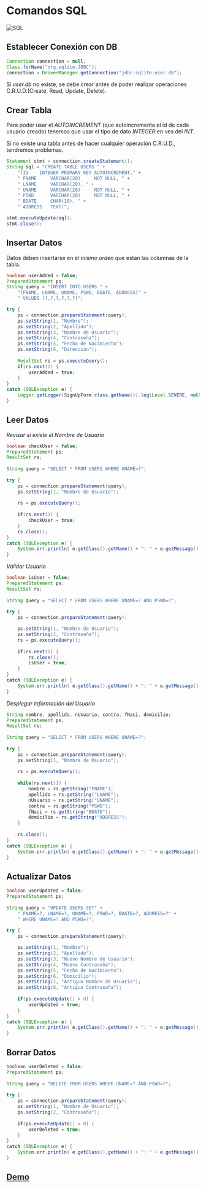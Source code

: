 # Comandos SQL
![SQL](https://udemy-images.udemy.com/course/750x422/46674_1196_6.jpg)

## Establecer Conexión con DB
```java
Connection connection = null;
Class.forName("org.sqlite.JDBC");
connection = DriverManager.getConnection("jdbc:sqlite:user.db");
```	
Si _user.db_ no existe, se debe crear antes de poder realizar operaciones C.R.U.D.(Create, Read, Update, Delete).


## Crear Tabla
Para poder usar el _AUTOINCREMENT_ (que autoincrementa el id de cada usuario creado) tenemos que usar el tipo de dato _INTEGER_ en ves del _INT_.

Si no existe una tabla antes de hacer cualquier operación C.R.U.D., tendremos problemas.

```java
Statement stmt = connection.createStatement();
String sql = "CREATE TABLE USERS " +
	"(ID	INTEGER	PRIMARY KEY	AUTOINCREMENT," +
	" FNAME		VARCHAR(20)		NOT NULL, " + 
	" LNAME		VARCHAR(20), " + 
	" UNAME		VARCHAR(20)		NOT NULL, " + 
	" PSWD		VARCHAR(20)		NOT NULL, " + 
	" BDATE		CHAR(10), " + 
	" ADDRESS	TEXT)";

stmt.executeUpdate(sql);
stmt.close();
```

## Insertar Datos
Datos deben insertarse en el _mismo orden_ que estan las columnas de la tabla.

```java
boolean userAdded = false;
PreparedStatement ps;
String query = "INSERT INTO USERS " + 
	"(FNAME, LNAME, UNAME, PSWD, BDATE, ADDRESS)" + 
	" VALUES (?,?,?,?,?,?)";

try {
	ps = connection.prepareStatement(query);
	ps.setString(1, "Nombre");
	ps.setString(2, "Apellido");
	ps.setString(3, "Nombre de Usuario");
	ps.setString(4, "Contraseña");
	ps.setString(5, "Fecha de Nacimiento");
	ps.setString(6, "Dirección");
	
	ResultSet rs = ps.executeQuery();
	if(rs.next()) {
		userAdded = true;
	} 
}
catch (SQLException e) {
	Logger.getLogger(SignUpForm.class.getName()).log(Level.SEVERE, null, e);
}
```

## Leer Datos

_Revisar si existe el Nombre de Usuario_

```java
boolean checkUser = false;
PreparedStatement ps;
ResultSet rs;
    
String query = "SELECT * FROM USERS WHERE UNAME=?";
    
try {
    ps = connection.prepareStatement(query);
    ps.setString(1, "Nombre de Usuario");
    
    rs = ps.executeQuery();
    
    if(rs.next()) {
        checkUser = true;
    }
    rs.close();
} 
catch (SQLException e) {
    System.err.println( e.getClass().getName() + ": " + e.getMessage() );
}
```

_Validar Usuario_

```java
boolean isUser = false;
PreparedStatement ps;
ResultSet rs;
    
String query = "SELECT * FROM USERS WHERE UNAME=? AND PSWD=?";
    
try {
    ps = connection.prepareStatement(query);

    ps.setString(1, "Nombre de Usuario");
    ps.setString(2, "Contraseña");
    rs = ps.executeQuery();
    
    if(rs.next()) {
        rs.close();
        isUser = true;
    }
}  
catch (SQLException e) {
	System.err.println( e.getClass().getName() + ": " + e.getMessage() );
}
```

_Desplegar información del Usuario_

```java
String nombre, apellido, nUsuario, contra, fNaci, domicilio;
PreparedStatement ps;
ResultSet rs;
    
String query = "SELECT * FROM USERS WHERE UNAME=?";
    
try {
    ps = connection.prepareStatement(query);
    ps.setString(1, "Nombre de Usuario");
    
    rs = ps.executeQuery();
    
    while(rs.next()) {
    	nombre = rs.getString("FNAME");
    	apellido = rs.getString("LNAME");
    	nUsuario = rs.getString("UNAME");
    	contra = rs.getString("PSWD");
    	fNaci = rs.getString("BDATE");
    	domicilio = rs.getString("ADDRESS");
    }
    
    rs.close();
}  
catch (SQLException e) {
    System.err.println( e.getClass().getName() + ": " + e.getMessage() );
}

```

## Actualizar Datos
```java
boolean userUpdated = false;
PreparedStatement ps;
    
String query = "UPDATE USERS SET" +
	" FNAME=?, LNAME=?, UNAME=?, PSWD=?, BDATE=?, ADDRESS=?" +
	" WHERE UNAME=? AND PSWD=?";
    
try {
    ps = connection.prepareStatement(query);

	ps.setString(1, "Nombre");
	ps.setString(2, "Apellido");
	ps.setString(3, "Nuevo Nombre de Usuario");
	ps.setString(4, "Nueva Contraseña");
	ps.setString(5, "Fecha de Nacimiento");
	ps.setString(6, "Domicilio");
	ps.setString(7, "Antiguo Nombre de Usuario");
	ps.setString(8, "Antigua Contraseña");
    
    if(ps.executeUpdate() > 0) {
        userUpdated = true;
    }
}  
catch (SQLException e) {
    System.err.println( e.getClass().getName() + ": " + e.getMessage() );
} 
```

## Borrar Datos
```java
boolean userDeleted = false;
PreparedStatement ps;
    
String query = "DELETE FROM USERS WHERE UNAME=? AND PSWD=?";
    
try {
    ps = connection.prepareStatement(query);
    ps.setString(1, "Nombre de Usuario");
    ps.setString(2, "Contraseña");
    
    if(ps.executeUpdate() > 0) {
        userDeleted = true;
    }
}  
catch (SQLException e) {
    System.err.println( e.getClass().getName() + ": " + e.getMessage() );
}
```

## [Demo](/Talleres/JavaSQLite/Demo.md)